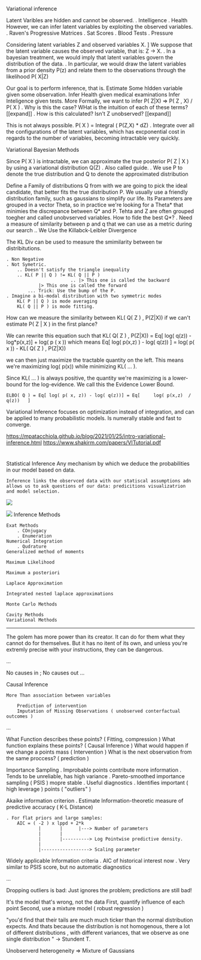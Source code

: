 



Variational inference


Latent Varibles are hidden and cannot be observed. 
    . Intelligence 
    . Health
However, we can infer latent variables by exploiting the observed variables.
    . Raven's Progressive Matrices
    . Sat Scores
    . Blood Tests
    . Pressure

Considering latent variables Z and observed variables X. ]
We suppose that the latent variable causes the observed variable, that is: Z -> X.
    . In a bayesian treatment, we would imply that latent variables govern the distribution of the data. 
    . In particular, we would draw the latent variables from a prior density P(z) and relate them to the observations through the likelihood P( X|Z)


Our goal is to perform inference, that is. Estimate Some hIdden variable given some observation. 
    Infer Health given medical examinations
    Infer Inteligence given tests. 
More Formally, we want to infer
    P( Z|X) => P( Z , X) / P( X ) 
        . Why is this the case? WHat is the intuition of each of these terms? [[expand]]
        . How is this calculated? Isn't Z unobserved? [[expand]]

This is not always possible. P( X ) = Integral ( P(Z,X) * dZ)
    . Integrate over all the configurations of the latent variables, which has excponential cost in regards to the number of variables, becoming intractable very quickly. 


Variational Bayesian Methods

Since P( X ) is intractable, we can approximate the true posterior P( Z | X ) by using a variational distribution Q(Z) 
    . Also called guide. 
    . We use P to denote the true distribution and Q to denote the approximated distribution

Define a Family of distributions Q from with we are going to pick the ideal candidate, that better fits the true distribution P. 
We usually use a friendly distribution family, such as gaussians to simplify our life. 
Its Parameters are grouped in a vector Theta, so in practice we're looking for a Theta* that minimies the discrepance between Q* and P. 
Tehta and Z are often grouped toegher and called unobvserved variables. 
How to fide the best Q*?
    . Need a measure of similarity between p and q that we can use as a metric during our search
        .. We Use the Killabck-Leibler Divergence



The KL Div can be used to measure the smimilarity between tw distribitutions. 
    
    . Non Negative
    . Not Symetric. 
        .. Doesn't satisfy the triangle inequality
        .. KL( P || Q ) != KL( Q || P )
                            .. |> This one is called the backward
                |> This one is called the forward
            ... Trick: Use the bump of the P. 
    . Imagine a bi-modal distribution with two symmetric modes
        KL( P || Q ) is mode averaging
        KL( Q || P ) is mode fitting. 

How can we measure the similarity between KL( Q( Z ) , P(Z|X)) if we can't estimate P( Z | X ) in the first plance?


We can rewrite this equation such that 
    KL( Q( Z ) , P(Z|X)) = Eq[ log( q(z)) - log*p(x,z)] + log( p ( x ))
which means
    Eq[ log( p(x,z) ) -  log( q(z))  ] = log( p( x )) - KL( Q( Z ) , P(Z|X))

we can then just maximize the tractable quantity on the left.  This means we're maximizing log( p(x)) while minimizing KL( ... ). 

Since KL( ... ) is always positive, the quantity we're maximizing is a lower-bound for the log-evidence. We call this the Evidence Lower Bound. 
    
    ELBO( Q ) = Eq[ log( p( x, z)) - log( q(z))] = Eq[     log( p(x,z)  / q(z))   ]




Variational Inference focuses on optimization instead of integration, and can be applied to many probabilistic models. Is numerally stable and fast to converge.

            
        



https://mpatacchiola.github.io/blog/2021/01/25/intro-variational-inference.html
https://www.shakirm.com/papers/VITutorial.pdf

#

Statistical Inference
    Any mechanism by which we deduce the probabilities in our model based on data. 

    Inference links the observced data with our statiscal assumptions adn allows us to ask questions of our data: predicitions visualizatrion and model selection. 

![](2022-03-31-17-16-36.png)

![](2022-03-31-17-16-56.png)
Inference Methods

    Exat Methods
        . COnjugacy
        . Enumeration
    Numerical Integration
        . Qudrature
    Generalized method of moments
    
    Maximum Likelihood
    
    Maximum a posteriori

    Laplace Approximation

    Integrated nested laplace approximations

    Monte Carlo Methods

    Cavity Methods
    Variational Methods




____


The golem has more power than its creator. It can do for them what they cannot do for themselves. But it has no itent of its own, and unless you're extremly precise with your instructions, they can be dangerous.

...

No causes in ; No causes out
...


Causal Inference
	
	More Than association between variables

		Prediction of intervention
		Imputation of Missing Observations ( unobserved conterfactual outcomes )
...


What Function describes these points?
	( Fitting, compression )
What function explains these points?
	( Causal Inference )
What would happen if we change a points mass 
	( Intervention )
What is the next observation from the same proccess?
	( prediction )


Importance Sampling
	. Improbable points contribute more information
	. Tends to be unreliable, has high variance
	. Pareto-smoothed importance sampling ( PSIS ) mopre stable
	. Useful diagnostics 
	. Identifies important ( high leverage ) points ( "outliers" )

Akaike information criterion
	. Estimate Information-theoretic measure of predictive accuracy ( K-L Distance)

	. For flat priors and large samples:
		AIC = ( -2 ) x lppd + 2*k
				|		|	   |---> Number of parameters
				|       |
				|		|----------> Log Pointwise predictive density.
				|
				|------------------> Scaling parameter

Widely applicable Information criteria
	. AIC of historical interest now 
	. Very similar to PSIS score, but no automatic diagnostics

...


Dropping outliers is bad: Just ignores the problem; predictions are still bad!

It's the model that's wrong, not the data
	First, quantify influence of each point
	Second, use a mixture model ( robust regression )



"you'd find that their tails are much much ticker than the normal distribution  expects. And thats because the distribution is not homogenous, there a lot of different distributions , with different variances, that we observe as one single distribution " -> Stundent T.

Unobserverd heterogeneity => Mixture of Gaussians
